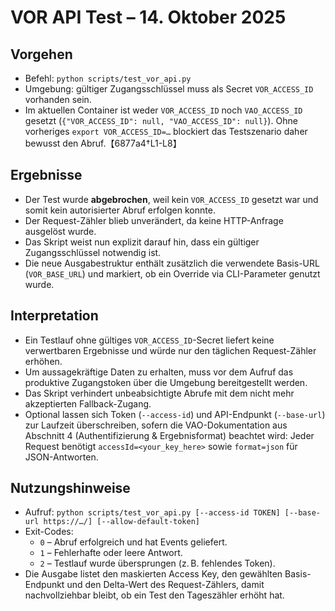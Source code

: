 # VOR API Test – 14. Oktober 2025

## Vorgehen
- Befehl: `python scripts/test_vor_api.py`
- Umgebung: gültiger Zugangsschlüssel muss als Secret `VOR_ACCESS_ID` vorhanden sein.
- Im aktuellen Container ist weder `VOR_ACCESS_ID` noch `VAO_ACCESS_ID` gesetzt (`{"VOR_ACCESS_ID": null, "VAO_ACCESS_ID": null}`).
  Ohne vorheriges `export VOR_ACCESS_ID=…` blockiert das Testszenario daher bewusst den Abruf.【6877a4†L1-L8】

## Ergebnisse
- Der Test wurde **abgebrochen**, weil kein `VOR_ACCESS_ID` gesetzt war und somit kein autorisierter Abruf erfolgen konnte.
- Der Request-Zähler blieb unverändert, da keine HTTP-Anfrage ausgelöst wurde.
- Das Skript weist nun explizit darauf hin, dass ein gültiger Zugangsschlüssel notwendig ist.
- Die neue Ausgabestruktur enthält zusätzlich die verwendete Basis-URL (`VOR_BASE_URL`) und markiert, ob ein Override via CLI-Parameter genutzt wurde.

## Interpretation
- Ein Testlauf ohne gültiges `VOR_ACCESS_ID`-Secret liefert keine verwertbaren Ergebnisse und würde nur den täglichen Request-Zähler erhöhen.
- Um aussagekräftige Daten zu erhalten, muss vor dem Aufruf das produktive Zugangstoken über die Umgebung bereitgestellt werden.
- Das Skript verhindert unbeabsichtigte Abrufe mit dem nicht mehr akzeptierten Fallback-Zugang.
- Optional lassen sich Token (`--access-id`) und API-Endpunkt (`--base-url`) zur Laufzeit überschreiben, sofern die VAO-Dokumentation aus Abschnitt 4 (Authentifizierung & Ergebnisformat) beachtet wird: Jeder Request benötigt `accessId=<your_key_here>` sowie `format=json` für JSON-Antworten.

## Nutzungshinweise
- Aufruf: `python scripts/test_vor_api.py [--access-id TOKEN] [--base-url https://…/] [--allow-default-token]`
- Exit-Codes:
  - `0` – Abruf erfolgreich und hat Events geliefert.
  - `1` – Fehlerhafte oder leere Antwort.
  - `2` – Testlauf wurde übersprungen (z. B. fehlendes Token).
- Die Ausgabe listet den maskierten Access Key, den gewählten Basis-Endpunkt und den Delta-Wert des Request-Zählers, damit nachvollziehbar bleibt, ob ein Test den Tageszähler erhöht hat.
